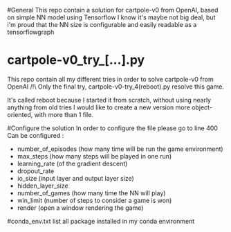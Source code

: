 #General
This repo contain a solution for cartpole-v0 from OpenAI, based on simple NN model using Tensorflow
I know it's maybe not big deal, but i'm proud that the NN size is configurable and easily readable as a tensorflowgraph


# cartpole-v0_try_[...].py
This repo contain all my different tries in order to solve cartpole-v0 from OpenAI
/!\ Only the final try, cartpole-v0-try_4(reboot).py resolve this game.

It's called reboot because I started it from scratch, without using nearly anything from old tries
I would like to create a new version more object-oriented, with more than 1 file.

#Configure the solution
In order to configure the file please go to line 400
Can be configured :
- number_of_episodes (how many time will be run the game environment)
- max_steps (how many steps will be played in one run)
- learning_rate (of the gradient descent)
- dropout_rate
- io_size (input layer and output layer size)
- hidden_layer_size
- number_of_games (how many time the NN will play)
- win_limit (number of steps to consider a game is won) 
- render (open a window rendering the game)

#conda_env.txt
list all package installed in my conda environment
